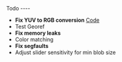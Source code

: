 <link href="http://kevinburke.bitbucket.org/markdowncss/markdown.css" rel="stylesheet"></link>
<!-- Pretty -->
Todo
----

- __Fix YUV to RGB conversion__ [Code](https://github.com/UCSD-AUVSI/Skynet/blob/7e8bf32b8b7c9a7cd2997ba50237ab6537137497/DecklinkCallback.cpp)
- Test Georef
- __Fix memory leaks__
- Color matching
- __Fix segfaults__
- Adjust slider sensitivity for min blob size
